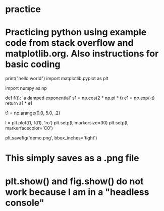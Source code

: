 # practice
# Practicing python using example code from stack overflow and matplotlib.org. Also instructions for basic coding

print("hello world")
import matplotlib.pyplot as plt

import numpy as np

def f(t):
    'a damped exponential'
    s1 = np.cos(2 * np.pi * t)
    e1 = np.exp(-t)
    return s1 * e1

t1 = np.arange(0.0, 5.0, .2)

l = plt.plot(t1, f(t1), 'ro')
plt.setp(l, markersize=30)
plt.setp(l, markerfacecolor='C0')

plt.savefig('demo.png', bbox_inches='tight')
# This simply saves as a .png file
# plt.show() and fig.show() do not work because I am in a "headless console"

